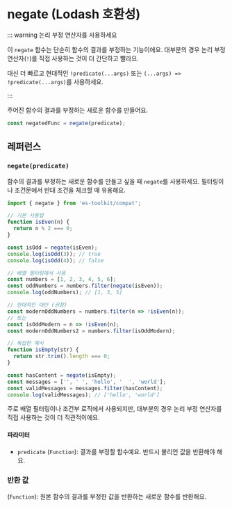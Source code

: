 # negate (Lodash 호환성)

::: warning 논리 부정 연산자를 사용하세요

이 `negate` 함수는 단순히 함수의 결과를 부정하는 기능이에요. 대부분의 경우 논리 부정 연산자(`!`)를 직접 사용하는 것이 더 간단하고 빨라요.

대신 더 빠르고 현대적인 `!predicate(...args)` 또는 `(...args) => !predicate(...args)`를 사용하세요.

:::

주어진 함수의 결과를 부정하는 새로운 함수를 만들어요.

```typescript
const negatedFunc = negate(predicate);
```

## 레퍼런스

### `negate(predicate)`

함수의 결과를 부정하는 새로운 함수를 만들고 싶을 때 `negate`를 사용하세요. 필터링이나 조건문에서 반대 조건을 체크할 때 유용해요.

```typescript
import { negate } from 'es-toolkit/compat';

// 기본 사용법
function isEven(n) {
  return n % 2 === 0;
}

const isOdd = negate(isEven);
console.log(isOdd(3)); // true
console.log(isOdd(4)); // false

// 배열 필터링에서 사용
const numbers = [1, 2, 3, 4, 5, 6];
const oddNumbers = numbers.filter(negate(isEven));
console.log(oddNumbers); // [1, 3, 5]

// 현대적인 대안 (권장)
const modernOddNumbers = numbers.filter(n => !isEven(n));
// 또는
const isOddModern = n => !isEven(n);
const modernOddNumbers2 = numbers.filter(isOddModern);

// 복잡한 예시
function isEmpty(str) {
  return str.trim().length === 0;
}

const hasContent = negate(isEmpty);
const messages = ['', ' ', 'hello', '  ', 'world'];
const validMessages = messages.filter(hasContent);
console.log(validMessages); // ['hello', 'world']
```

주로 배열 필터링이나 조건부 로직에서 사용되지만, 대부분의 경우 논리 부정 연산자를 직접 사용하는 것이 더 직관적이에요.

#### 파라미터

- `predicate` (`Function`): 결과를 부정할 함수예요. 반드시 불리언 값을 반환해야 해요.

### 반환 값

(`Function`): 원본 함수의 결과를 부정한 값을 반환하는 새로운 함수를 반환해요.

